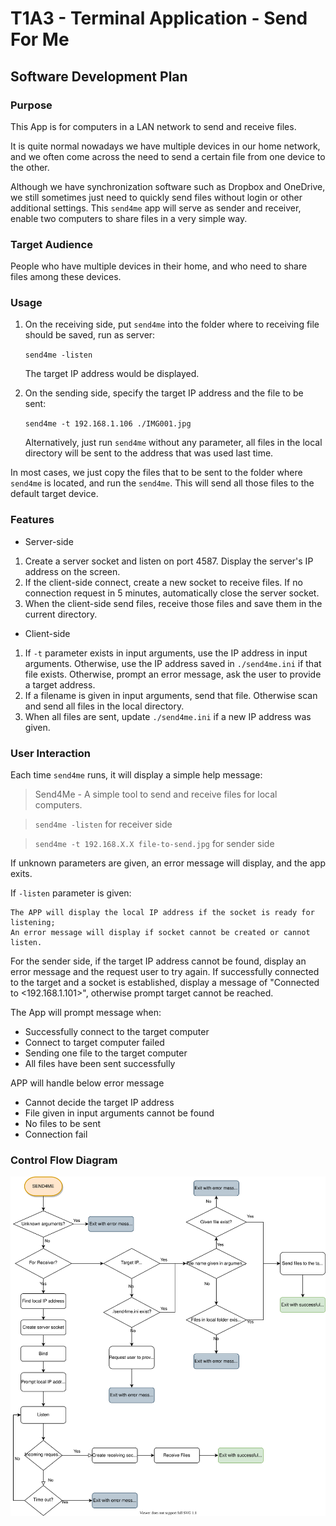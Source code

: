 # T1A3 - Terminal Application - Send For Me

## Software Development Plan

### **Purpose**

This App is for computers in a LAN network to send and receive files.

It is quite normal nowadays we have multiple devices in our home network, and we often come across the need to send a certain file from one device to the other. 

Although we have synchronization software such as Dropbox and OneDrive, we still sometimes just need to quickly send files without login or other additional settings. This `send4me` app will serve as sender and receiver, enable two computers to share files in a very simple way.

### **Target Audience**

People who have multiple devices in their home, and who need to share files among these devices.

### **Usage**

1. On the receiving side, put `send4me` into the folder where to receiving file should be saved, run as server:

   `send4me -listen`

   The target IP address would be displayed.

2. On the sending side, specify the target IP address and the file to be sent:

   `send4me -t 192.168.1.106 ./IMG001.jpg`

   Alternatively, just run `send4me` without any parameter, all files in the local directory will be sent to the address that was used last time.

In most cases, we just copy the files that to be sent to the folder where `send4me` is located, and run the `send4me`. This will send all those files to the default target device.

### **Features**

- Server-side
1. Create a server socket and listen on port 4587. Display the server's IP address on the screen.
2. If the client-side connect, create a new socket to receive files. If no connection request in 5 minutes, automatically close the server socket.
3. When the client-side send files, receive those files and save them in the current directory.

- Client-side

1. If `-t` parameter exists in input arguments, use the IP address in input arguments. Otherwise, use the IP address saved in `./send4me.ini` if that file exists. Otherwise, prompt an error message, ask the user to provide a target address.
2. If a filename is given in input arguments, send that file. Otherwise scan and send all files in the local directory.
3. When all files are sent, update `./send4me.ini` if a new IP address was given.

### **User Interaction**

Each time `send4me` runs, it will display a simple help message:

> Send4Me - A simple tool to send and receive files for local computers.

> `send4me -listen` for receiver side

> `send4me -t 192.168.X.X file-to-send.jpg` for sender side

If unknown parameters are given, an error message will display, and the app exits.

If `-listen` parameter is given:

    The APP will display the local IP address if the socket is ready for listening;
    An error message will display if socket cannot be created or cannot listen.

For the sender side, if the target IP address cannot be found, display an error message and the request user to try again. If successfully connected to the target and a socket is established, display a message of "Connected to <192.168.1.101>", otherwise prompt target cannot be reached.

The App will prompt message when:

- Successfully connect to the target computer
- Connect to target computer failed
- Sending one file to the target computer
- All files have been sent successfully

APP will handle below error message 

- Cannot decide the target IP address
- File given in input arguments cannot be found
- No files to be sent
- Connection fail

### **Control Flow Diagram**

![Flow Diagram](./send4me.svg)